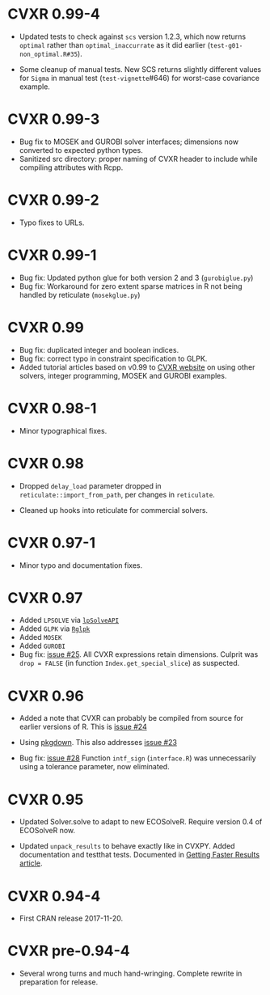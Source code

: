 # CVXR 0.99-4

* Updated tests to check against `scs` version 1.2.3, which now
  returns `optimal` rather than `optimal_inaccurrate` as it did
  earlier (`test-g01-non_optimal.R#35`).

* Some cleanup of manual tests. New SCS returns slightly different
  values for `Sigma` in manual test (`test-vignette`#646) for
  worst-case covariance example.

# CVXR 0.99-3

* Bug fix to MOSEK and GUROBI solver interfaces; dimensions now
  converted to expected python types.
* Sanitized src directory: proper naming of CVXR header to include
  while compiling attributes with Rcpp.

# CVXR 0.99-2

* Typo fixes to URLs.

# CVXR 0.99-1

* Bug fix: Updated python glue for both version 2 and 3
(`gurobiglue.py`)
* Bug fix: Workaround for zero extent sparse matrices in R not being
  handled by reticulate (`mosekglue.py`)

# CVXR 0.99

* Bug fix: duplicated integer and boolean indices. 
* Bug fix: correct typo in constraint specification to GLPK.
* Added tutorial articles based on v0.99 to [CVXR
website](https://cvxr.rbind.io) on using other solvers, integer
programming, MOSEK and GUROBI examples. 

# CVXR 0.98-1

* Minor typographical fixes.

# CVXR 0.98

* Dropped `delay_load` parameter dropped in
  `reticulate::import_from_path`, per changes in `reticulate`.

* Cleaned up hooks into reticulate for commercial solvers.

# CVXR 0.97-1

* Minor typo and documentation fixes.

# CVXR 0.97

* Added `LPSOLVE` via [`lpSolveAPI`](https://cran.r-project.org/package=lpSolveAPI)
* Added `GLPK` via [`Rglpk`](https://cran.r-project.org/package=Rglpk)
* Added `MOSEK` 
* Added `GUROBI`
* Bug fix: [issue #25](https://github.com/anqif/CVXR/issues/25). 
  All CVXR expressions retain dimensions. Culprit was `drop =
  FALSE` (in function `Index.get_special_slice`) as suspected.  
  
# CVXR 0.96 

* Added a note that CVXR can probably be compiled from source for
  earlier versions of R. This is [issue
  #24](https://github.com/anqif/CVXR/issues/24)

* Using [pkgdown](https://pkgdown.r-lib.org). This also addresses
  [issue #23](https://github.com/anqif/CVXR/issues/23)

* Bug fix: [issue #28](https://github.com/anqif/CVXR/issues/28)
  Function `intf_sign` (`interface.R`) was unnecessarily using a
  tolerance parameter, now eliminated.
  
# CVXR 0.95

* Updated Solver.solve to adapt to new ECOSolveR. Require version 0.4 of
  ECOSolveR now. 

* Updated `unpack_results` to behave exactly like in CVXPY. Added
  documentation and testthat tests. Documented in [Getting Faster
  Results article](https://cvxr.rbind.io/cvxr_examples/cvxr_speed/).
  

# CVXR 0.94-4

* First CRAN release 2017-11-20. 

# CVXR pre-0.94-4

* Several wrong turns and much hand-wringing. Complete rewrite in
  preparation for release.
